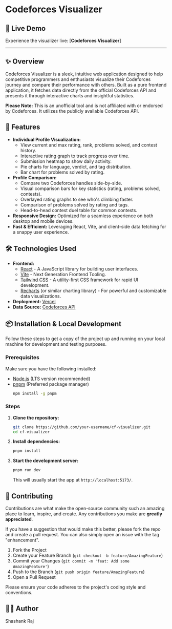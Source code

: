 # Codeforces Visualizer

## 🚀 Live Demo

Experience the visualizer live: [**Codeforces Visualizer**]

---

## ✨ Overview

Codeforces Visualizer is a sleek, intuitive web application designed to help competitive programmers and enthusiasts visualize their Codeforces journey and compare their performance with others. Built as a pure frontend application, it fetches data directly from the official Codeforces API and presents it through interactive charts and insightful statistics.

**Please Note:** This is an unofficial tool and is not affiliated with or endorsed by Codeforces. It utilizes the publicly available Codeforces API.

## 🌟 Features

* **Individual Profile Visualization:**
    * View current and max rating, rank, problems solved, and contest history.
    * Interactive rating graph to track progress over time.
    * Submission heatmap to show daily activity.
    * Pie charts for language, verdict, and tag distribution.
    * Bar chart for problems solved by rating.
* **Profile Comparison:**
    * Compare two Codeforces handles side-by-side.
    * Visual comparison bars for key statistics (rating, problems solved, contests).
    * Overlayed rating graphs to see who's climbing faster.
    * Comparison of problems solved by rating and tags.
    * Head-to-head contest duel table for common contests.
* **Responsive Design:** Optimized for a seamless experience on both desktop and mobile devices.
* **Fast & Efficient:** Leveraging React, Vite, and client-side data fetching for a snappy user experience.

## 🛠️ Technologies Used

* **Frontend:**
    * [React](https://react.dev/) - A JavaScript library for building user interfaces.
    * [Vite](https://vitejs.dev/) - Next Generation Frontend Tooling.
    * [Tailwind CSS](https://tailwindcss.com/) - A utility-first CSS framework for rapid UI development.
    * [Recharts](https://recharts.org/) (or similar charting library) - For powerful and customizable data visualizations.
* **Deployment:** [Vercel](https://vercel.com/)
* **Data Source:** [Codeforces API](https://codeforces.com/api/help)

## 📦 Installation & Local Development

Follow these steps to get a copy of the project up and running on your local machine for development and testing purposes.

### Prerequisites

Make sure you have the following installed:

* [Node.js](https://nodejs.org/) (LTS version recommended)
* [pnpm](https://pnpm.io/installation) (Preferred package manager)
    ```bash
    npm install -g pnpm
    ```

### Steps

1.  **Clone the repository:**
    ```bash
    git clone https://github.com/your-username/cf-visualizer.git
    cd cf-visualizer
    ```

2.  **Install dependencies:**
    ```bash
    pnpm install
    ```

3.  **Start the development server:**
    ```bash
    pnpm run dev
    ```
    This will usually start the app at `http://localhost:5173/`.

## 🤝 Contributing

Contributions are what make the open-source community such an amazing place to learn, inspire, and create. Any contributions you make are **greatly appreciated**.

If you have a suggestion that would make this better, please fork the repo and create a pull request. You can also simply open an issue with the tag "enhancement".

1.  Fork the Project
2.  Create your Feature Branch (`git checkout -b feature/AmazingFeature`)
3.  Commit your Changes (`git commit -m 'feat: Add some AmazingFeature'`)
4.  Push to the Branch (`git push origin feature/AmazingFeature`)
5.  Open a Pull Request

Please ensure your code adheres to the project's coding style and conventions.

## 👨‍💻 Author

Shashank Raj